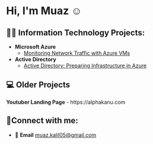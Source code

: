 <h1>Hi, I'm Muaz ☺</h1>

<h2>👨‍💻 Information Technology Projects:</h2>

- <b>Microsoft Azure</b>
  -  [Monitoring Network Traffic with Azure VMs](https://github.com/muazkal/Network-Monitoring)
- <b>Active Directory</b>
  - [Active Directory: Preparing Infrastructure in Azure](https://github.com/muazkal/ad-preparing-active-directory-in-azure)
 
<h2>💻 Older Projects</h2>
  <b>Youtuber Landing Page</b>
  - https://alphakanu.com

<h2>🤳Connect with me:</h2>

  - 📧 <b>Email</b> <a>muaz.kalil05@gmail.com</a>
